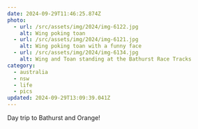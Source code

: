 ```yaml
---
date: 2024-09-29T11:46:25.874Z
photo:
  - url: /src/assets/img/2024/img-6122.jpg
    alt: Wing poking toan
  - url: /src/assets/img/2024/img-6121.jpg
    alt: Wing poking toan with a funny face
  - url: /src/assets/img/2024/img-6134.jpg
    alt: Wing and Toan standing at the Bathurst Race Tracks
category:
  - australia
  - nsw
  - life
  - pics
updated: 2024-09-29T13:09:39.041Z
---
```


Day trip to Bathurst and Orange!
